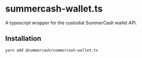 # summercash-wallet.ts

A typescript wrapper for the custodial SummerCash wallet API.

## Installation

```zsh
yarn add @summercash/summercash-wallet.ts
```
